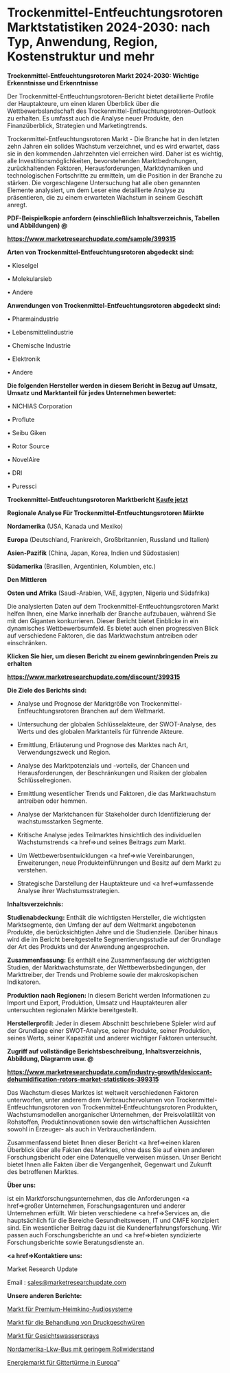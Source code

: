 # Trockenmittel-Entfeuchtungsrotoren Marktstatistiken 2024-2030: nach Typ, Anwendung, Region, Kostenstruktur und mehr

<strong>Trockenmittel-Entfeuchtungsrotoren Markt 2024-2030: Wichtige Erkenntnisse und Erkenntnisse</strong>

Der Trockenmittel-Entfeuchtungsrotoren-Bericht bietet detaillierte Profile der Hauptakteure, um einen klaren Überblick über die Wettbewerbslandschaft des Trockenmittel-Entfeuchtungsrotoren-Outlook zu erhalten. Es umfasst auch die Analyse neuer Produkte, den Finanzüberblick, Strategien und Marketingtrends.

Trockenmittel-Entfeuchtungsrotoren Markt - Die Branche hat in den letzten zehn Jahren ein solides Wachstum verzeichnet, und es wird erwartet, dass sie in den kommenden Jahrzehnten viel erreichen wird. Daher ist es wichtig, alle Investitionsmöglichkeiten, bevorstehenden Marktbedrohungen, zurückhaltenden Faktoren, Herausforderungen, Marktdynamiken und technologischen Fortschritte zu ermitteln, um die Position in der Branche zu stärken. Die vorgeschlagene Untersuchung hat alle oben genannten Elemente analysiert, um dem Leser eine detaillierte Analyse zu präsentieren, die zu einem erwarteten Wachstum in seinem Geschäft anregt.



<strong><b>PDF-Beispielkopie anfordern (einschließlich Inhaltsverzeichnis, Tabellen und Abbildungen) @ </b></strong>

<strong><a href=https://www.marketresearchupdate.com/sample/399315>

<strong>https://www.marketresearchupdate.com/sample/399315</u></a></strong></strong>



<strong>Arten von Trockenmittel-Entfeuchtungsrotoren abgedeckt sind:</strong>

• Kieselgel

• Molekularsieb

• Andere



<strong>Anwendungen von Trockenmittel-Entfeuchtungsrotoren abgedeckt sind:</strong>

• Pharmaindustrie

• Lebensmittelindustrie

• Chemische Industrie

• Elektronik

• Andere



<strong>Die folgenden Hersteller werden in diesem Bericht in Bezug auf Umsatz, Umsatz und Marktanteil für jedes Unternehmen bewertet:</strong>

• NICHIAS Corporation

• Proflute

• Seibu Giken

• Rotor Source

• NovelAire

• DRI

• Puressci



<strong>Trockenmittel-Entfeuchtungsrotoren Marktbericht <a href=https://www.marketresearchupdate.com/buynow/399315>Kaufe jetzt</a></strong>



<strong>Regionale Analyse Für Trockenmittel-Entfeuchtungsrotoren Märkte</strong>



<strong>Nordamerika</strong> (USA, Kanada und Mexiko)



<strong>Europa</strong> (Deutschland, Frankreich, Großbritannien, Russland und Italien)



<strong>Asien-Pazifik</strong> (China, Japan, Korea, Indien und Südostasien)



<strong>Südamerika</strong> (Brasilien, Argentinien, Kolumbien, etc.)



<strong>Den Mittleren</strong> 

<strong>Osten und Afrika</strong> (Saudi-Arabien, VAE, ägypten, Nigeria und Südafrika)

Die analysierten Daten auf dem Trockenmittel-Entfeuchtungsrotoren Markt helfen Ihnen, eine Marke innerhalb der Branche aufzubauen, während Sie mit den Giganten konkurrieren. Dieser Bericht bietet Einblicke in ein dynamisches Wettbewerbsumfeld. Es bietet auch einen progressiven Blick auf verschiedene Faktoren, die das Marktwachstum antreiben oder einschränken.



<strong>Klicken Sie hier, um diesen Bericht zu einem gewinnbringenden Preis zu erhalten
</strong>

<strong><a href=https://www.marketresearchupdate.com/discount/399315>https://www.marketresearchupdate.com/discount/399315</b></u></strong></a>



<strong>Die Ziele des Berichts sind:</strong>

- Analyse und Prognose der Marktgröße von Trockenmittel-Entfeuchtungsrotoren Branchen auf dem Weltmarkt.

- Untersuchung der globalen Schlüsselakteure, der SWOT-Analyse, des Werts und des globalen Marktanteils für führende Akteure.

- Ermittlung, Erläuterung und Prognose des Marktes nach Art, Verwendungszweck und Region.

- Analyse des Marktpotenzials und -vorteils, der Chancen und Herausforderungen, der Beschränkungen und Risiken der globalen Schlüsselregionen.

- Ermittlung wesentlicher Trends und Faktoren, die das Marktwachstum antreiben oder hemmen.

- Analyse der Marktchancen für Stakeholder durch Identifizierung der wachstumsstarken Segmente.

- Kritische Analyse jedes Teilmarktes hinsichtlich des individuellen Wachstumstrends <a href=>und</a> seines Beitrags zum Markt.

- Um Wettbewerbsentwicklungen <a href=>wie</a> Vereinbarungen, Erweiterungen, neue Produkteinführungen und Besitz auf dem Markt zu verstehen.

- Strategische Darstellung der Hauptakteure und <a href=>umfas</a>sende Analyse ihrer Wachstumsstrategien.



<strong>Inhaltsverzeichnis:</strong>



<strong>Studienabdeckung:</strong> Enthält die wichtigsten Hersteller, die wichtigsten Marktsegmente, den Umfang der auf dem Weltmarkt angebotenen Produkte, die berücksichtigten Jahre und die Studienziele. Darüber hinaus wird die im Bericht bereitgestellte Segmentierungsstudie auf der Grundlage der Art des Produkts und der Anwendung angesprochen.



<strong>Zusammenfassung:</strong> Es enthält eine Zusammenfassung der wichtigsten Studien, der Marktwachstumsrate, der Wettbewerbsbedingungen, der Markttreiber, der Trends und Probleme sowie der makroskopischen Indikatoren.



<strong>Produktion nach Regionen:</strong> In diesem Bericht werden Informationen zu Import und Export, Produktion, Umsatz und Hauptakteuren aller untersuchten regionalen Märkte bereitgestellt.



<strong>Herstellerprofil:</strong> Jeder in diesem Abschnitt beschriebene Spieler wird auf der Grundlage einer SWOT-Analyse, seiner Produkte, seiner Produktion, seines Werts, seiner Kapazität und anderer wichtiger Faktoren untersucht.



<strong><b>Zugriff auf vollständige Berichtsbeschreibung, Inhaltsverzeichnis, Abbildung, Diagramm usw. @ </b></strong>

<strong><a href=https://www.marketresearchupdate.com/industry-growth/desiccant-dehumidification-rotors-market-statistices-399315>https://www.marketresearchupdate.com/industry-growth/desiccant-dehumidification-rotors-market-statistices-399315</a></strong>

Das Wachstum dieses Marktes ist weltweit verschiedenen Faktoren unterworfen, unter anderem dem Verbrauchervolumen von Trockenmittel-Entfeuchtungsrotoren von Trockenmittel-Entfeuchtungsrotoren Produkten, Wachstumsmodellen anorganischer Unternehmen, der Preisvolatilität von Rohstoffen, Produktinnovationen sowie den wirtschaftlichen Aussichten sowohl in Erzeuger- als auch in Verbraucherländern.

Zusammenfassend bietet Ihnen dieser Bericht <a href=>einen</a> klaren Überblick über alle Fakten des Marktes, ohne dass Sie auf einen anderen Forschungsbericht oder eine Datenquelle verweisen müssen. Unser Bericht bietet Ihnen alle Fakten über die Vergangenheit, Gegenwart und Zukunft des betroffenen Marktes.



<strong>Über uns:</strong>

 ist ein Marktforschungsunternehmen, das die Anforderungen <a href=>großer</a> Unternehmen, Forschungsagenturen und anderer Unternehmen erfüllt. Wir bieten verschiedene <a href=>Services</a> an, die hauptsächlich für die Bereiche Gesundheitswesen, IT und CMFE konzipiert sind. Ein wesentlicher Beitrag dazu ist die Kundenerfahrungsforschung. Wir passen auch Forschungsberichte an und <a href=>bieten</a> syndizierte Forschungsberichte sowie Beratungsdienste an.



<strong><a href=>Kontaktiere uns:</a></strong>

Market Research Update

Email : sales@marketresearchupdate.com



<strong>Unsere anderen Berichte:</strong>

<a href=https://www.linkedin.com/pulse/premium-home-theater-audio-systems-market-expects>Markt für Premium-Heimkino-Audiosysteme</a>

<a href=https://www.linkedin.com/pulse/pressure-ulcer-treatment-market-size-industry>Markt für die Behandlung von Druckgeschwüren</a>

<a href=https://www.linkedin.com/pulse/facial-water-spray-market-research-report-reveals>Markt für Gesichtswassersprays</a>

<a href=https://www.linkedin.com/pulse/north-america-low-rolling-resistance-truck-bus>Nordamerika-Lkw-Bus mit geringem Rollwiderstand</a>

<a href=https://www.linkedin.com/pulse/europe-lattice-towers-energy-market-2023-latest-sales>Energiemarkt für Gittertürme in Europa</a>"
